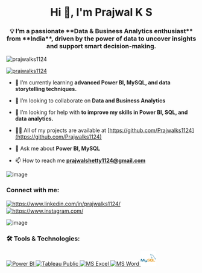 <h1 align="center">Hi 👋, I'm Prajwal K S</h1>
<h3 align="center">💡 I’m a passionate **Data & Business Analytics enthusiast** from **India**, driven by the power of data to uncover insights and support smart decision-making.</h3>

<p align="left"> <img src="https://komarev.com/ghpvc/?username=prajwalks1124&label=Profile%20views&color=0e75b6&style=flat" alt="prajwalks1124" /> </p>

<p align="left"> <a href="https://github.com/ryo-ma/github-profile-trophy"><img src="https://github-profile-trophy.vercel.app/?username=prajwalks1124" alt="prajwalks1124" /></a> </p>

- 🌱 I’m currently learning **advanced Power BI, MySQL, and data storytelling techniques.**

- 👯 I’m looking to collaborate on **Data and Business Analytics**

- 🤝 I’m looking for help with **to improve my skills in Power BI, SQL, and data analytics.**

- 👨‍💻 All of my projects are available at [https://github.com/Prajwalks1124](https://github.com/Prajwalks1124)

- 💬 Ask me about **Power BI, MySQL**

- 📫 How to reach me **prajwalshetty1124@gmail.com**
  
<img width="850" height="1" alt="image" src="https://github.com/user-attachments/assets/2ef691cd-b80c-4675-94e2-363ea6595de8" />

<h3 align="left">Connect with me:</h3>
<p align="left">
<a href="https://linkedin.com/in/https://www.linkedin.com/in/prajwalks1124/" target="blank"><img align="center" src="https://raw.githubusercontent.com/rahuldkjain/github-profile-readme-generator/master/src/images/icons/Social/linked-in-alt.svg" alt="https://www.linkedin.com/in/prajwalks1124/" height="30" width="40" /></a>
<a href="https://instagram.com/https://www.instagram.com/" target="blank"><img align="center" src="https://raw.githubusercontent.com/rahuldkjain/github-profile-readme-generator/master/src/images/icons/Social/instagram.svg" alt="https://www.instagram.com/" height="30" width="40" /></a>
</p>

<img width="850" height="1" alt="image" src="https://github.com/user-attachments/assets/d8cae868-c744-49c7-8091-c14a6e8d8f71" />


<h3 align="left"> 🛠️ Tools & Technologies:</h3>

<p align="left">
  <!-- Power BI -->
  <a href="https://powerbi.microsoft.com/" target="_blank" rel="noreferrer">
    <img src="https://img.icons8.com/color/48/000000/power-bi.png" alt="Power BI" width="40" height="40"/>
  </a>

  <!-- Tableau Public -->
  <a href="https://public.tableau.com/" target="_blank" rel="noreferrer">
    <img src="https://img.icons8.com/color/48/000000/tableau-software.png" alt="Tableau Public" width="40" height="40"/>
  </a>

  <!-- Microsoft Excel -->
  <a href="https://www.microsoft.com/en-us/microsoft-365/excel" target="_blank" rel="noreferrer">
    <img src="https://img.icons8.com/color/48/000000/microsoft-excel-2019.png" alt="MS Excel" width="40" height="40"/>
  </a>

  <!-- Microsoft Word -->
  <a href="https://www.microsoft.com/en-us/microsoft-365/word" target="_blank" rel="noreferrer">
    <img src="https://img.icons8.com/color/48/000000/microsoft-word-2019.png" alt="MS Word" width="40" height="40"/>
  </a>

  <!-- MySQL -->
  <a href="https://www.mysql.com/" target="_blank" rel="noreferrer">
    <img src="https://raw.githubusercontent.com/devicons/devicon/master/icons/mysql/mysql-original-wordmark.svg" alt="MySQL" width="40" height="40"/>
  </a>
</p>


